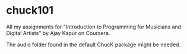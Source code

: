 chuck101
========

All my assignments for "Introduction to Programming for Musicians and Digital Artists" by Ajay Kapur on Coursera.

The audio folder found in the default ChucK package might be needed.
